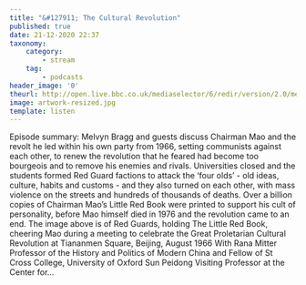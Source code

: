 ```yaml
---
title: "&#127911; The Cultural Revolution"
published: true
date: 21-12-2020 22:37
taxonomy:
    category:
        - stream
    tag:
        - podcasts
header_image: '0'
theurl: http://open.live.bbc.co.uk/mediaselector/6/redir/version/2.0/mediaset/audio-nondrm-download/proto/http/vpid/p091lhmq.mp3
image: artwork-resized.jpg
template: listen
--- 
```

Episode summary: Melvyn Bragg and guests discuss Chairman Mao and the revolt he led within his own party from 1966, setting communists against each other, to renew the revolution that he feared had become too bourgeois and to remove his enemies and rivals. Universities closed and the students formed Red Guard factions to attack the ‘four olds’ - old ideas, culture, habits and customs - and they also turned on each other, with mass violence on the streets and hundreds of thousands of deaths. Over a billion copies of Chairman Mao’s Little Red Book were printed to support his cult of personality, before Mao himself died in 1976 and the revolution came to an end. The image above is of Red Guards, holding The Little Red Book, cheering Mao during a meeting to celebrate the Great Proletarian Cultural Revolution at Tiananmen Square, Beijing, August 1966 With Rana Mitter Professor of the History and Politics of Modern China and Fellow of St Cross College, University of Oxford Sun Peidong Visiting Professor at the Center for…
